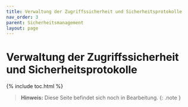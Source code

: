 ```yaml
---
title: Verwaltung der Zugriffssicherheit und Sicherheitsprotokolle
nav_order: 3
parent: Sicherheitsmanagement
layout: page
---
```


# Verwaltung der Zugriffssicherheit und Sicherheitsprotokolle
{% include toc.html %}

> **Hinweis:** Diese Seite befindet sich noch in Bearbeitung.
{: .note }

